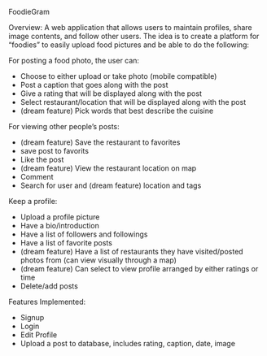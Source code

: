 FoodieGram

Overview: 
A web application that allows users to maintain profiles, share image contents, and follow other users. The idea is to create a platform for “foodies” to easily upload food pictures and be able to do the following: 

For posting a food photo, the user can:
-	Choose to either upload or take photo (mobile compatible)
-	Post a caption that goes along with the post
-	Give a rating that will be displayed along with the post
-	Select restaurant/location that will be displayed along with the post
-	(dream feature) Pick words that best describe the cuisine

For viewing other people’s posts:
-	(dream feature) Save the restaurant to favorites
-   save post to favorits
-	Like the post
-	(dream feature) View the restaurant location on map
-	Comment
-	Search for user and (dream feature) location and tags

Keep a profile:
-	Upload a profile picture
-	Have a bio/introduction
-	Have a list of followers and followings
-	Have a list of favorite posts
-	(dream feature) Have a list of restaurants they have visited/posted photos from (can view visually through a map)
-	(dream feature) Can select to view profile arranged by either ratings or time 
-	Delete/add posts

Features Implemented: 
-   Signup
-	Login
- 	Edit Profile
- 	Upload a post to database, includes rating, caption, date, image